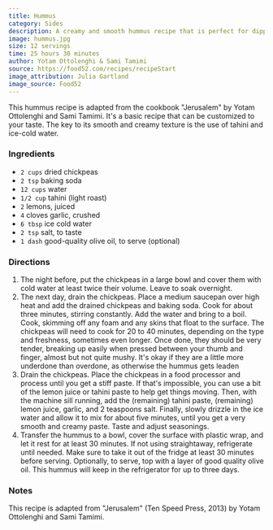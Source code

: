 ```yaml
---
title: Hummus
category: Sides
description: A creamy and smooth hummus recipe that is perfect for dipping or as a spread.
image: hummus.jpg
size: 12 servings
time: 25 hours 30 minutes
author: Yotam Ottolenghi & Sami Tamimi
source: https://food52.com/recipes/recipeStart
image_attribution: Julia Gartland
image_source: Food52
---
```


This hummus recipe is adapted from the cookbook "Jerusalem" by Yotam Ottolenghi and Sami Tamimi. It's a basic recipe that can be customized to your taste. The key to its smooth and creamy texture is the use of tahini and ice-cold water. 

### Ingredients

* `2 cups` dried chickpeas
* `2 tsp` baking soda
* `12 cups` water
* `1/2 cup` tahini (light roast)
* `2` lemons, juiced
* `4` cloves garlic, crushed
* `6 tbsp` ice cold water
* `2 tsp` salt, to taste
* `1 dash` good-quality olive oil, to serve (optional)

### Directions

1. The night before, put the chickpeas in a large bowl and cover them with cold water at least twice their volume. Leave to soak overnight.
2. The next day, drain the chickpeas. Place a medium saucepan over high heat and add the drained chickpeas and baking soda. Cook for about three minutes, stirring constantly. Add the water and bring to a boil. Cook, skimming off any foam and any skins that float to the surface. The chickpeas will need to cook for 20 to 40 minutes, depending on the type and freshness, sometimes even longer. Once done, they should be very tender, breaking up easily when pressed between your thumb and finger, almost but not quite mushy. It's okay if they are a little more underdone than overdone, as otherwise the hummus gets leaden
3. Drain the chickpeas. Place the chickpeas in a food processor and process until you get a stiff paste. If that's impossible, you can use a bit of the lemon juice or tahini paste to help get things moving. Then, with the machine sill running, add the (remaining) tahini paste, (remaining) lemon juice, garlic, and 2 teaspoons salt. Finally, slowly drizzle in the ice water and allow it to mix for about five minutes, until you get a very smooth and creamy paste. Taste and adjust seasonings.
4. Transfer the hummus to a bowl, cover the surface with plastic wrap, and let it rest for at least 30 minutes. If not using straightaway, refrigerate until needed. Make sure to take it out of the fridge at least 30 minutes before serving. Optionally, to serve, top with a layer of good quality olive oil. This hummus will keep in the refrigerator for up to three days.

### Notes

This recipe is adapted from "Jerusalem" (Ten Speed Press, 2013) by Yotam Ottolenghi and Sami Tamimi.
